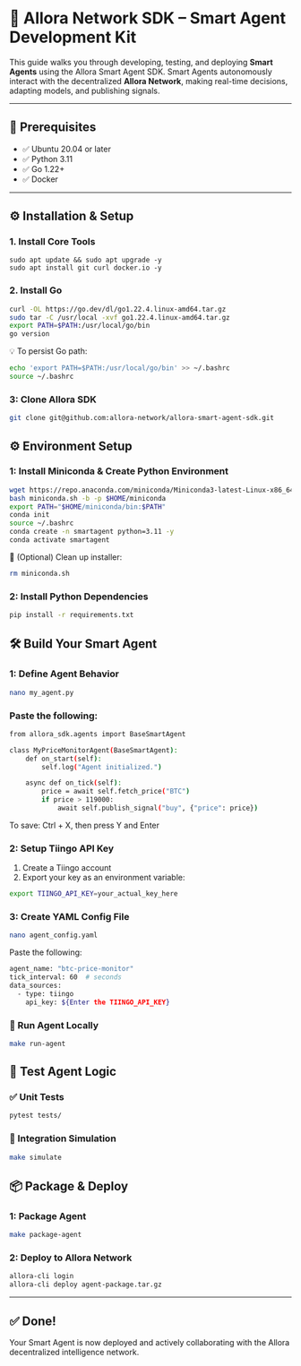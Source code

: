 # 🤖 Allora Network SDK – Smart Agent Development Kit

This guide walks you through developing, testing, and deploying **Smart Agents** using the Allora Smart Agent SDK. Smart Agents autonomously interact with the decentralized **Allora Network**, making real-time decisions, adapting models, and publishing signals.

---

## 🔧 Prerequisites

- ✅ Ubuntu 20.04 or later
- ✅ Python 3.11
- ✅ Go 1.22+
- ✅ Docker

---


## ⚙️ Installation & Setup


### 1. Install Core Tools

```
sudo apt update && sudo apt upgrade -y
sudo apt install git curl docker.io -y
```


### 2. Install Go

```bash
curl -OL https://go.dev/dl/go1.22.4.linux-amd64.tar.gz
sudo tar -C /usr/local -xvf go1.22.4.linux-amd64.tar.gz
export PATH=$PATH:/usr/local/go/bin
go version
```

💡 To persist Go path:
```bash
echo 'export PATH=$PATH:/usr/local/go/bin' >> ~/.bashrc
source ~/.bashrc
```
### 3: Clone Allora SDK
```bash
git clone git@github.com:allora-network/allora-smart-agent-sdk.git

```
## ⚙️ Environment Setup

### 1: Install Miniconda & Create Python Environment
```bash
wget https://repo.anaconda.com/miniconda/Miniconda3-latest-Linux-x86_64.sh -O miniconda.sh
bash miniconda.sh -b -p $HOME/miniconda
export PATH="$HOME/miniconda/bin:$PATH"
conda init
source ~/.bashrc
conda create -n smartagent python=3.11 -y
conda activate smartagent
```
🧹 (Optional) Clean up installer:
```bash
rm miniconda.sh
```
### 2: Install Python Dependencies
```bash
pip install -r requirements.txt
```
## 🛠️ Build Your Smart Agent

### 1: Define Agent Behavior
```bash
nano my_agent.py
```
### Paste the following:
```bash
from allora_sdk.agents import BaseSmartAgent

class MyPriceMonitorAgent(BaseSmartAgent):
    def on_start(self):
        self.log("Agent initialized.")

    async def on_tick(self):
        price = await self.fetch_price("BTC")
        if price > 119000:
            await self.publish_signal("buy", {"price": price})
```
 To save: Ctrl + X, then press Y and Enter

 ### 2: Setup Tiingo API Key
 
1. Create a Tiingo account
2. Export your key as an environment variable:
```bash
export TIINGO_API_KEY=your_actual_key_here
```
###  3: Create YAML Config File
```bash
nano agent_config.yaml
```
Paste the following:
```bash
agent_name: "btc-price-monitor"
tick_interval: 60  # seconds
data_sources:
  - type: tiingo
    api_key: ${Enter the TIINGO_API_KEY}
```
### 🚀 Run Agent Locally
```bash
make run-agent
```
## 🧪 Test Agent Logic
### ✅ Unit Tests
```bash
pytest tests/
```
### 🔄 Integration Simulation
```bash
make simulate
```
## 📦 Package & Deploy

###  1: Package Agent
```bash
make package-agent
```
### 2: Deploy to Allora Network
```bash
allora-cli login
allora-cli deploy agent-package.tar.gz
```
---

## ✅ Done!
Your Smart Agent is now deployed and actively collaborating with the Allora decentralized intelligence network.







